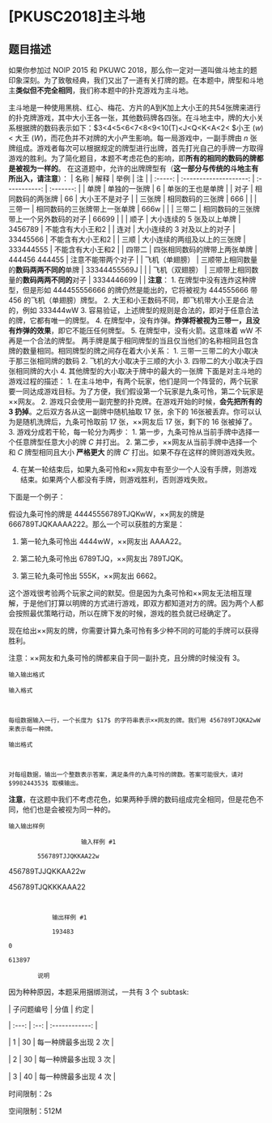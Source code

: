 # [PKUSC2018]主斗地

## 题目描述

如果你参加过 NOIP 2015 和 PKUWC 2018，那么你一定对一道叫做斗地主的题印象深刻。为了致敬经典，我们又出了一道有关打牌的题。在本题中，牌型和斗地主**类似但不完全相同**，我们称本题中的扑克游戏为主斗地。

主斗地是一种使用黑桃、红心、梅花、方片的A到K加上大小王的共54张牌来进行的扑克牌游戏，其中大小王各一张，其他数码牌各四张。在斗地主中，牌的大小关系根据牌的数码表示如下：$3<4<5<6<7<8<9<10(T)<J<Q<K<A<2< $小王 $(w)$ $<$ 大王 $(W)$，而花色并不对牌的大小产生影响。每一局游戏中，一副手牌由 $n$ 张牌组成。游戏者每次可以根据规定的牌型进行出牌，首先打光自己的手牌一方取得游戏的胜利。为了简化题目，本题不考虑花色的影响，即**所有的相同的数码的牌都是被视为一样的**。 在这道题中，允许的出牌牌型有（**这一部分与传统的斗地主有所出入，请注意**）： | 名称 | 解释 | 举例 | 注 | | :-----: | :--------------------: | :-----------: | :-------: | | 单牌 | 单独的一张牌 | 6 | 单张的王也是单牌 | | 对子 | 相同数码的两张牌 | 66 | 大小王不是对子 | | 三张牌 | 相同数码的三张牌 | 666 | | | 三带一 | 相同数码的三张牌带上一张单牌 | 666w | | | 三带二 | 相同数码的三张牌带上一个另外数码的对子 | 66699 | | | 顺子 | 大小连续的 $5$ 张及以上单牌 | 3456789 | 不能含有大小王和2 | | 连对 | 大小连续的 $3$ 对及以上的对子 | 33445566 | 不能含有大小王和2 | | 三顺 | 大小连续的两组及以上的三张牌 | 333444555 | 不能含有大小王和2 | | 四带二 | 四张相同数码的牌带上两张单牌 | 444456 444455 | 注意不能带两个对子 | | 飞机（单翅膀） | 三顺带上相同数量的**数码两两不同的**单牌 | 33344455569J | | | 飞机（双翅膀） | 三顺带上相同数量的**数码两两不同的**对子 | 3334446699 | | **注意**： 1. 在牌型中没有连炸这种牌型，但是形如 444455556666 的牌仍然是能出的，它将被视为 444555666 带 456 的飞机（单翅膀）牌型。 2. 大王和小王数码不同，即飞机带大小王是合法的，例如 333444wW 3. 容易验证，上述牌型的规则是合法的，即对于任意合法的牌，它都有唯一的牌型。 4. 在牌型中，没有炸弹。**炸弹将被视为三带一，且没有炸弹的效果**，即它不能压任何牌型。 5. 在牌型中，没有火箭。这意味着 wW 不再是一个合法的牌型。 两手牌是属于相同牌型的当且仅当他们的名称相同且包含牌的数量相同。相同牌型的牌之间存在着大小关系： 1. 三带一三带二的大小取决于那三张相同牌的数码 2. 飞机的大小取决于三顺的大小 3. 四带二的大小取决于四张相同牌的大小 4. 其他牌型的大小取决于牌中的最大的一张牌 下面是对主斗地的游戏过程的描述： 1. 在主斗地中，有两个玩家，他们是同一个阵营的，两个玩家要一同达成游戏目标。为了方便，我们假设第一个玩家是九条可怜，第二个玩家是××网友。 2. 游戏只会使用一副完整的扑克牌。在游戏开始的时候，**会先把所有的 $3$ 扔掉**。之后双方各从这一副牌中随机抽取 $17$ 张，余下的 $16$张被丢弃。你可以认为是随机洗牌后，九条可怜取前 $17$ 张，××网友后 $17$ 张，剩下的 $16$ 张被掉了。 3. 游戏分成若干轮，每一轮分为两步： 1. 第一步，九条可怜从当前手牌中选择一个任意牌型任意大小的牌 $C$ 并打出。 2. 第二步，××网友从当前手牌中选择一个和 $C$ 牌型相同且大小 **严格更大** 的牌 $C'$ 打出。如果不存在这样的牌则游戏失败。

4. 在某一轮结束后，如果九条可怜和××网友中有至少一个人没有手牌，则游戏结束。如果两个人都没有手牌，则游戏胜利，否则游戏失败。

下面是一个例子：

假设九条可怜的牌是 44445556789TJQKwW，××网友的牌是 666789TJQKAAAA222。那么一个可以获胜的方案是：

1. 第一轮九条可怜出 4444wW，××网友出 AAAA22。

2. 第二轮九条可怜出 6789TJQ，××网友出 789TJQK。

3. 第三轮九条可怜出 555K，××网友出 6662。

这个游戏很考验两个玩家之间的默契。但是因为九条可怜和××网友无法相互理解，于是他们打算以明牌的方式进行游戏，即双方都知道对方的牌。因为两个人都会按照最优策略行动，所以在牌下发的时候，游戏的胜负就已经确定了。

现在给出××网友的牌，你需要计算九条可怜有多少种不同的可能的手牌可以获得胜利。

注意：××网友和九条可怜的牌都来自于同一副扑克，且分牌的时候没有 $3$。

    输入输出格式

    输入格式

    

    每组数据输入一行，一个长度为 $17$ 的字符串表示××网友的牌。我们用 456789TJQKA2wW 来表示每一种牌。

    输出格式

    

    对每组数据，输出一个整数表示答案，满足条件的九条可怜的牌数。答案可能很大，请对 $998244353$ 取模输出。

**注意**，在这题中我们不考虑花色，如果两种手牌的数码组成完全相同，但是花色不同，他们也是会被视为同一种的。

    输入输出样例

                        输入样例 #1

            556789TJJQKKAA22w

456789TJJQKKAA22w

456789TJQKKKAAA22
```


            输出样例 #1

            193483

0

613897
```


            

            说明

        

因为种种原因，本题采用捆绑测试，一共有 $3$ 个 subtask:

| 子问题编号 |  分值  |       约定       |

| :---: | :--: | :------------: |

|   1   | $30$ | 每一种牌最多出现 $2$ 次 |

|   2   | $30$ | 每一种牌最多出现 $3$ 次 |

|   3   | $40$ | 每一种牌最多出现 $4$ 次 |

时间限制：2s 

空间限制：512M

    

    

<!--  -->

